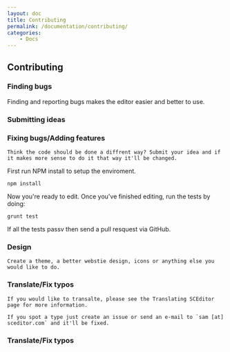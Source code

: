 ```yaml
---
layout: doc
title: Contributing
permalink: /documentation/contributing/
categories:
    - Docs
---
```


## Contributing <a id="contributing"></a>


### Finding bugs

Finding and reporting bugs makes the editor easier and better to use.


### Submitting ideas


### Fixing bugs/Adding features
	Think the code should be done a diffrent way? Submit your idea and if it makes more sense to do it that way it'll be changed.

First run NPM install to setup the enviroment.

	npm install

Now you're ready to edit. Once you've finished editing, run the tests by doing:

	grunt test

If all the tests passv then send a pull resquest via GitHub.


### Design

	Create a theme, a better webstie design, icons or anything else you would like to do. 


### Translate/Fix typos
	If you would like to transalte, please see the Translating SCEditor page for more information.

	If you spot a type just create an issue or send an e-mail to `sam [at] sceditor.com` and it'll be fixed.

### Translate/Fix typos

